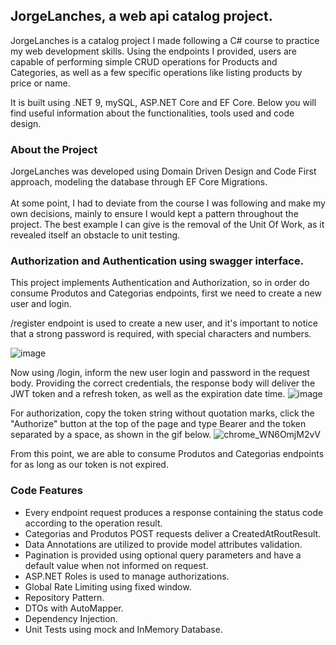 <h2>JorgeLanches, a web api catalog project.</h2>

JorgeLanches is a catalog project I made following a C# course to practice my web development skills. Using the endpoints I provided, users are capable of performing simple CRUD operations for Products and Categories,
as well as a few specific operations like listing products by price or name.

It is built using .NET 9, mySQL, ASP.NET Core and EF Core. Below you will find useful information about the functionalities, tools used and code design.

<h3>About the Project</h3>
JorgeLanches was developed using Domain Driven Design and Code First approach, modeling the database through EF Core Migrations.
<br>
<br>
At some point, I had to deviate from the course I was following and make my own decisions, mainly to ensure I would kept a pattern throughout the project.
The best example I can give is the removal of the Unit Of Work, as it revealed itself an obstacle to unit testing.

<h3>Authorization and Authentication using swagger interface.</h3>
This project implements Authentication and Authorization, so in order do consume Produtos and Categorias endpoints, first we need to create a new user and login.

/register endpoint is used to create a new user, and it's important to notice that a strong password is required, with special characters and numbers.

![image](https://github.com/user-attachments/assets/8fac9e64-10df-4f1a-974c-a90495dc3c5e)

Now using /login, inform the new user login and password in the request body. Providing the correct credentials, the response body will deliver the JWT token and a refresh token, as well as the expiration date time.
![image](https://github.com/user-attachments/assets/fff40489-ea7a-41b7-8da1-0a29582528a4)

For authorization, copy the token string without quotation marks, click the "Authorize" button at the top of the page and type Bearer and the token separated by a space, as shown in the gif below.
![chrome_WN6OmjM2vV](https://github.com/user-attachments/assets/c134c0aa-7911-44e8-b7fd-cec38baa7731)

From this point, we are able to consume Produtos and Categorias endpoints for as long as our token is not expired.

<h3>Code Features</h3>
<ul>
  <li>Every endpoint request produces a response containing the status code according to the operation result.</li>  
  <li>Categorias and Produtos POST requests deliver a CreatedAtRoutResult.</li>
  <li>Data Annotations are utilized to provide model attributes validation.</li>
  <li>Pagination is provided using optional query parameters and have a default value when not informed on request.</li>
  <li>ASP.NET Roles is used to manage authorizations.</li>
  <li>Global Rate Limiting using fixed window.</li>
  <li>Repository Pattern.</li>
  <li>DTOs with AutoMapper.</li>
  <li>Dependency Injection.</li>
  <li>Unit Tests using mock and InMemory Database.</li>
</ul>








